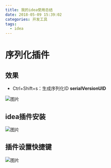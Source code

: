 ```yaml
---
title: 我的idea使用总结
date: 2018-05-09 15:39:02
categories: 开发工具
tags:
  - idea
---
```


# 序列化插件  

## 效果  

* Ctrl+Shift+s：生成序列化ID **serialVersionUID**  

![图片](http://p8hqd7oln.bkt.clouddn.com/18-5-10/30770183.jpg)

## idea插件安装  

![图片](http://p8hqd7oln.bkt.clouddn.com/18-5-10/97346624.jpg)

## 插件设置快捷键  

![图片](http://p8hqd7oln.bkt.clouddn.com/18-5-10/66397016.jpg)